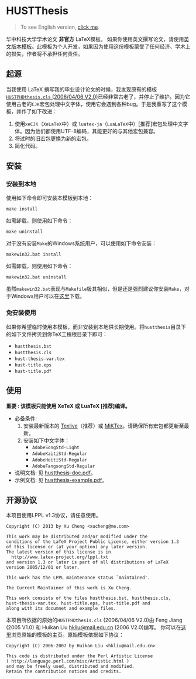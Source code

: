 HUSTThesis
==========

>   To see English version, [click me](https://github.com/michael911009/HUSTThesis/blob/master/README.md).

华中科技大学学术论文 **非官方** LaTeX模板。 如果你使用英文撰写论文，请使用[英文版本模板](https://github.com/michael911009/HUSTThesis-en)。此模板为个人开发，如果因为使用这份模板蒙受了任何经济、学术上的损失，作者将不承担任何责任。

## 起源

当我使用 LaTeX 撰写我的毕业设计论文的时候，我发现原有的模板[`HUSTPHDthesis.cls` (2006/04/06 V2.0)](http://sourceforge.net/projects/hustthesis)已经非常古老了，并停止了维护。因为它使用古老的`CJK`宏包处理中文字体，使用它会遇到各种bug。于是我重写了这个模板，并作了如下改进：

1. 使用`xeCJK`（`XeLaTeX`中）或 `luatex-ja`（`LuaLaTeX`中）[推荐]宏包处理中文字体。因为他们都使用UTF-8编码，其能更好的与其他宏包兼容。
2. 将过时的旧宏包更换为新的宏包。
3. 简化代码。

## 安装

### 安装到本地

使用如下命令即可安装本模板到本地：
```
make install
```
如需卸载，则使用如下命令：
```
make uninstall
```

对于没有安装`Make`的Windows系统用户，可以使用如下命令安装：
```
makewin32.bat install
```
如需卸载，则使用如下命令：
```
makewin32.bat uninstall
```
虽然`makewin32.bat`表现与`Makefile`极其相似，但是还是强烈建议你安装`Make`，对于Windows用户可以在[这里](http://gnuwin32.sourceforge.net/packages/make.htm)下载。

### 免安装使用

如果你希望临时使用本模板，而非安装到本地供长期使用。将`hustthesis`目录下的如下文件拷贝到你TeX工程根目录下即可：
* `hustthesis.bst`
* `hustthesis.cls`
* `hust-thesis-var.tex`
* `hust-title.eps`
* `hust-title.pdf`

## 使用

**重要 : 该模板只能使用 XeTeX 或 LuaTeX [推荐]编译。**

* 必备条件:
  1. 安装最新版本的 [Texlive](http://www.tug.org/texlive/)（推荐）或 [MiKTex](http://miktex.org/)。请确保所有宏包都更新至最新。
  2. 安装如下中文字体：
      * `AdobeSongStd-Light`
      * `AdobeKaitiStd-Regular`
      * `AdobeHeitiStd-Regular`
      * `AdobeFangsongStd-Regular`
* 说明文档: 见 [hustthesis-doc.pdf](https://github.com/michael911009/HUSTThesis/raw/master/doc/hustthesis-doc.pdf)。
* 示例文档: 见 [hustthesis-example.pdf](https://github.com/michael911009/HUSTThesis/raw/master/example/hustthesis-example.pdf)。

## 开源协议

本项目使用LPPL v1.3协议，请任意使用。

```
Copyright (C) 2013 by Xu Cheng <xucheng@me.com>

This work may be distributed and/or modified under the
conditions of the LaTeX Project Public License, either version 1.3
of this license or (at your option) any later version.
The latest version of this license is in
  http://www.latex-project.org/lppl.txt
and version 1.3 or later is part of all distributions of LaTeX
version 2005/12/01 or later.

This work has the LPPL maintenance status `maintained'.
 
The Current Maintainer of this work is Xu Cheng.

This work consists of the files hustthesis.bst, hustthesis.cls, 
hust-thesis-var.tex, hust-title.eps, hust-title.pdf and 
along with its documnet and example files.
```

本项目所依据的原始的`HUSTPHDthesis.cls` (2006/04/06 V2.0)由 Feng Jiang (2005 V1.0) 和 Huikan Liu <hkliu@mail.edu.cn> (2006 V2.0)编写。 你可以在[这里](http://sourceforge.net/projects/hustthesis)浏览原始的模板的主页。原始模板依据如下协议：
```
Copyright (C) 2006-2007 by Huikan Liu <hkliu@mail.edu.cn>

This code is distributed under the Perl Artistic License 
( http://language.perl.com/misc/Artistic.html ) 
and may be freely used, distributed and modified.
Retain the contribution notices and credits.
```

